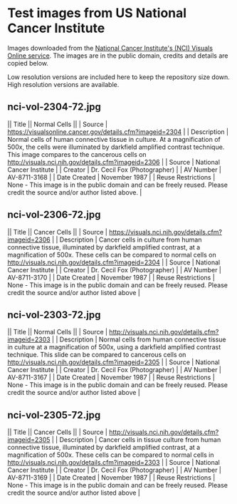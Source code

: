 # Test images from US National Cancer Institute

Images downloaded from the [National Cancer Institute's (NCI) Visuals Online service](https://visuals.nci.nih.gov/). The images are in the public domain, credits and details are copied below.

Low resolution versions are included here to keep the repository size down. High resolution versions are available.

## nci-vol-2304-72.jpg

|| Title || Normal Cells ||
| Source | <https://visualsonline.cancer.gov/details.cfm?imageid=2304> |
| Description | Normal cells of human connective tissue in culture. At a magnification of 500x, the cells were illuminated by darkfield amplified contrast technique. This image compares to the cancerous cells on <http://visuals.nci.nih.gov/details.cfm?imageid=2306> |
| Source | National Cancer Institute |
| Creator | Dr. Cecil Fox (Photographer) | 
| AV Number | AV-8711-3168 | 
| Date Created | November 1987 |
| Reuse Restrictions | None - This image is in the public domain and can be freely reused. Please credit the source and/or author listed above. |

## nci-vol-2306-72.jpg

|| Title || Cancer Cells ||
| Source | <https://visuals.nci.nih.gov/details.cfm?imageid=2306> |
| Description | Cancer cells in culture from human connective tissue, illuminated by darkfield amplified contrast, at a magnification of 500x. These cells can be compared to normal cells on <http://visuals.nci.nih.gov/details.cfm?imageid=2304> |
| Source | National Cancer Institute |
| Creator | Dr. Cecil Fox (Photographer) |
| AV Number | AV-8711-3170 |
| Date Created | November 1987 |
| Reuse Restrictions | None - This image is in the public domain and can be freely reused. Please credit the source and/or author listed above |

## nci-vol-2303-72.jpg

|| Title || Normal Cells ||
| Source | <http://visuals.nci.nih.gov/details.cfm?imageid=2303> |
| Description | Normal cells from human connective tissue in culture at a magnification of 500x, using a darkfield amplified contrast technique. This slide can be compared to cancerous cells on <http://visuals.nci.nih.gov/details.cfm?imageid=2305> |
| Source | National Cancer Institute | 
| Creator | Dr. Cecil Fox (Photographer) | 
| AV Number | AV-8711-3167 |
| Date Created | November 1987 |
| Reuse Restrictions | None - This image is in the public domain and can be freely reused. Please credit the source and/or author listed above |

## nci-vol-2305-72.jpg

|| Title || Cancer Cells ||
| Source | <http://visuals.nci.nih.gov/details.cfm?imageid=2305> |
| Description | Cancer cells in tissue culture from human connective tissue, illuminated by darkfield amplified contrast, at a magnification of 500x. These cells can be compared to normal cells in <http://visuals.nci.nih.gov/details.cfm?imageid=2303> | 
| Source | National Cancer Institute |
| Creator | Dr. Cecil Fox (Photographer) |
| AV Number | AV-8711-3169 |
| Date Created | November 1987 |
| Reuse Restrictions | None - This image is in the public domain and can be freely reused. Please credit the source and/or author listed above |
